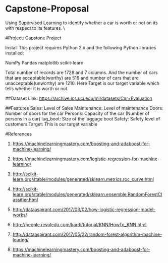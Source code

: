 # Capstone-Proposal

Using Supervised Learning to identify whether a car is worth or not on its with respect to its features. \

#Project: Capstone Project

Install This project requires Python 2.x and the following Python libraries installed:

NumPy Pandas matplotlib scikit-learn

Total number of records are 1728 and 7 columns. And the number of cars that are acceptable(worthy) are 518 and number of cars that are unacceptable(unworthy) are 1210. Here Target is our target variable which tells whether it is worth or not. 

##Dataset Link: https://archive.ics.uci.edu/ml/datasets/Car+Evaluation

##Features
Sales: Level of Sales
Maintenance: Level of maintenance
Doors: Number of doors for the car
Persons: Capacity of the car (Number of persons in a car)
lug_boot: Size of the luggage boot
Safety: Safety level of customers
Target: This is our target variable

#References

1.	https://machinelearningmastery.com/boosting-and-adaboost-for-machine-learning/

2.	https://machinelearningmastery.com/logistic-regression-for-machine-learning/ 

3.	http://scikit-learn.org/stable/modules/generated/sklearn.metrics.roc_curve.html 

4.	http://scikit-learn.org/stable/modules/generated/sklearn.ensemble.RandomForestClassifier.html

5.	http://dataaspirant.com/2017/03/02/how-logistic-regression-model-works/

6.	http://people.revoledu.com/kardi/tutorial/KNN/HowTo_KNN.html

7.	http://dataaspirant.com/2017/05/22/random-forest-algorithm-machine-learing/

8.	https://machinelearningmastery.com/boosting-and-adaboost-for-machine-learning/
